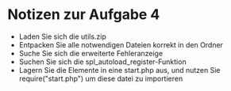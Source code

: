 # Notizen zur Aufgabe 4

- Laden Sie sich die utils.zip
- Entpacken Sie alle notwendigen Dateien korrekt in den Ordner
- Suche Sie sich die erweiterte Fehleranzeige
- Suchen Sie sich die spl_autoload_register-Funktion
- Lagern Sie die Elemente in eine start.php aus, und nutzen Sie require("start.php") um diese datei zu importieren